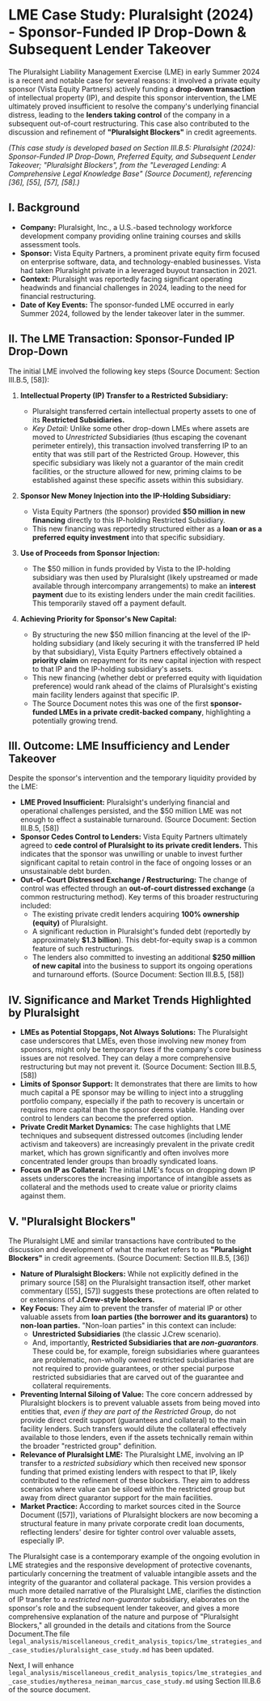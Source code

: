 # LME Case Study: Pluralsight (2024) - Sponsor-Funded IP Drop-Down & Subsequent Lender Takeover

The Pluralsight Liability Management Exercise (LME) in early Summer 2024 is a recent and notable case for several reasons: it involved a private equity sponsor (Vista Equity Partners) actively funding a **drop-down transaction** of intellectual property (IP), and despite this sponsor intervention, the LME ultimately proved insufficient to resolve the company's underlying financial distress, leading to the **lenders taking control** of the company in a subsequent out-of-court restructuring. This case also contributed to the discussion and refinement of **"Pluralsight Blockers"** in credit agreements.

*(This case study is developed based on Section III.B.5: Pluralsight (2024): Sponsor-Funded IP Drop-Down, Preferred Equity, and Subsequent Lender Takeover; "Pluralsight Blockers", from the "Leveraged Lending: A Comprehensive Legal Knowledge Base" (Source Document), referencing [36], [55], [57], [58].)*

## I. Background

*   **Company:** Pluralsight, Inc., a U.S.-based technology workforce development company providing online training courses and skills assessment tools.
*   **Sponsor:** Vista Equity Partners, a prominent private equity firm focused on enterprise software, data, and technology-enabled businesses. Vista had taken Pluralsight private in a leveraged buyout transaction in 2021.
*   **Context:** Pluralsight was reportedly facing significant operating headwinds and financial challenges in 2024, leading to the need for financial restructuring.
*   **Date of Key Events:** The sponsor-funded LME occurred in early Summer 2024, followed by the lender takeover later in the summer.

## II. The LME Transaction: Sponsor-Funded IP Drop-Down

The initial LME involved the following key steps (Source Document: Section III.B.5, [58]):

1.  **Intellectual Property (IP) Transfer to a Restricted Subsidiary:**
    *   Pluralsight transferred certain intellectual property assets to one of its **Restricted Subsidiaries.**
    *   *Key Detail:* Unlike some other drop-down LMEs where assets are moved to *Unrestricted* Subsidiaries (thus escaping the covenant perimeter entirely), this transaction involved transferring IP to an entity that was still part of the Restricted Group. However, this specific subsidiary was likely not a guarantor of the main credit facilities, or the structure allowed for new, priming claims to be established against these specific assets within this subsidiary.

2.  **Sponsor New Money Injection into the IP-Holding Subsidiary:**
    *   Vista Equity Partners (the sponsor) provided **$50 million in new financing** directly to this IP-holding Restricted Subsidiary.
    *   This new financing was reportedly structured either as a **loan or as a preferred equity investment** into that specific subsidiary.

3.  **Use of Proceeds from Sponsor Injection:**
    *   The $50 million in funds provided by Vista to the IP-holding subsidiary was then used by Pluralsight (likely upstreamed or made available through intercompany arrangements) to make an **interest payment** due to its existing lenders under the main credit facilities. This temporarily staved off a payment default.

4.  **Achieving Priority for Sponsor's New Capital:**
    *   By structuring the new $50 million financing at the level of the IP-holding subsidiary (and likely securing it with the transferred IP held by that subsidiary), Vista Equity Partners effectively obtained a **priority claim** on repayment for its new capital injection with respect to that IP and the IP-holding subsidiary's assets.
    *   This new financing (whether debt or preferred equity with liquidation preference) would rank ahead of the claims of Pluralsight's existing main facility lenders against that specific IP.
    *   The Source Document notes this was one of the first **sponsor-funded LMEs in a private credit-backed company**, highlighting a potentially growing trend.

## III. Outcome: LME Insufficiency and Lender Takeover

Despite the sponsor's intervention and the temporary liquidity provided by the LME:

*   **LME Proved Insufficient:** Pluralsight's underlying financial and operational challenges persisted, and the $50 million LME was not enough to effect a sustainable turnaround. (Source Document: Section III.B.5, [58])
*   **Sponsor Cedes Control to Lenders:** Vista Equity Partners ultimately agreed to **cede control of Pluralsight to its private credit lenders.** This indicates that the sponsor was unwilling or unable to invest further significant capital to retain control in the face of ongoing losses or an unsustainable debt burden.
*   **Out-of-Court Distressed Exchange / Restructuring:** The change of control was effected through an **out-of-court distressed exchange** (a common restructuring method). Key terms of this broader restructuring included:
    *   The existing private credit lenders acquiring **100% ownership (equity)** of Pluralsight.
    *   A significant reduction in Pluralsight's funded debt (reportedly by approximately **$1.3 billion**). This debt-for-equity swap is a common feature of such restructurings.
    *   The lenders also committed to investing an additional **$250 million of new capital** into the business to support its ongoing operations and turnaround efforts. (Source Document: Section III.B.5, [58])

## IV. Significance and Market Trends Highlighted by Pluralsight

*   **LMEs as Potential Stopgaps, Not Always Solutions:** The Pluralsight case underscores that LMEs, even those involving new money from sponsors, might only be temporary fixes if the company's core business issues are not resolved. They can delay a more comprehensive restructuring but may not prevent it. (Source Document: Section III.B.5, [58])
*   **Limits of Sponsor Support:** It demonstrates that there are limits to how much capital a PE sponsor may be willing to inject into a struggling portfolio company, especially if the path to recovery is uncertain or requires more capital than the sponsor deems viable. Handing over control to lenders can become the preferred option.
*   **Private Credit Market Dynamics:** The case highlights that LME techniques and subsequent distressed outcomes (including lender activism and takeovers) are increasingly prevalent in the private credit market, which has grown significantly and often involves more concentrated lender groups than broadly syndicated loans.
*   **Focus on IP as Collateral:** The initial LME's focus on dropping down IP assets underscores the increasing importance of intangible assets as collateral and the methods used to create value or priority claims against them.

## V. "Pluralsight Blockers"

The Pluralsight LME and similar transactions have contributed to the discussion and development of what the market refers to as **"Pluralsight Blockers"** in credit agreements. (Source Document: Section III.B.5, [36])

*   **Nature of Pluralsight Blockers:** While not explicitly defined in the primary source [58] on the Pluralsight transaction itself, other market commentary ([55], [57]) suggests these protections are often related to or extensions of **J.Crew-style blockers.**
*   **Key Focus:** They aim to prevent the transfer of material IP or other valuable assets from **loan parties (the borrower and its guarantors)** to **non-loan parties.** "Non-loan parties" in this context can include:
    *   **Unrestricted Subsidiaries** (the classic J.Crew scenario).
    *   And, importantly, **Restricted Subsidiaries that are *non-guarantors***. These could be, for example, foreign subsidiaries where guarantees are problematic, non-wholly owned restricted subsidiaries that are not required to provide guarantees, or other special purpose restricted subsidiaries that are carved out of the guarantee and collateral requirements.
*   **Preventing Internal Siloing of Value:** The core concern addressed by Pluralsight blockers is to prevent valuable assets from being moved into entities that, *even if they are part of the Restricted Group*, do not provide direct credit support (guarantees and collateral) to the main facility lenders. Such transfers would dilute the collateral effectively available to those lenders, even if the assets technically remain within the broader "restricted group" definition.
*   **Relevance of Pluralsight LME:** The Pluralsight LME, involving an IP transfer to a *restricted subsidiary* which then received new sponsor funding that primed existing lenders with respect to that IP, likely contributed to the refinement of these blockers. They aim to address scenarios where value can be siloed within the restricted group but away from direct guarantor support for the main facilities.
*   **Market Practice:** According to market sources cited in the Source Document ([57]), variations of Pluralsight blockers are now becoming a structural feature in many private corporate credit loan documents, reflecting lenders' desire for tighter control over valuable assets, especially IP.

The Pluralsight case is a contemporary example of the ongoing evolution in LME strategies and the responsive development of protective covenants, particularly concerning the treatment of valuable intangible assets and the integrity of the guarantor and collateral package.
This version provides a much more detailed narrative of the Pluralsight LME, clarifies the distinction of IP transfer to a *restricted non-guarantor* subsidiary, elaborates on the sponsor's role and the subsequent lender takeover, and gives a more comprehensive explanation of the nature and purpose of "Pluralsight Blockers," all grounded in the details and citations from the Source Document.The file `legal_analysis/miscellaneous_credit_analysis_topics/lme_strategies_and_case_studies/pluralsight_case_study.md` has been updated.

Next, I will enhance `legal_analysis/miscellaneous_credit_analysis_topics/lme_strategies_and_case_studies/mytheresa_neiman_marcus_case_study.md` using Section III.B.6 of the source document.
